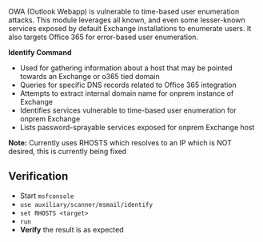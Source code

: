 OWA (Outlook Webapp) is vulnerable to time-based user enumeration attacks.
 This module leverages all known, and even some lesser-known services exposed by default
 Exchange installations to enumerate users. It also targets Office 365 for error-based user enumeration.

**Identify Command**
- Used for gathering information about a host that may be pointed towards an Exchange or o365 tied domain
- Queries for specific DNS records related to Office 365 integration
- Attempts to extract internal domain name for onprem instance of Exchange
- Identifies services vulnerable to time-based user enumeration for onprem Exchange
- Lists password-sprayable services exposed for onprem Exchange host

**Note:**  Currently uses RHOSTS which resolves to an IP which is NOT desired, this is currently being fixed 

## Verification

- Start `msfconsole`
- `use auxiliary/scanner/msmail/identify`
- `set RHOSTS <target>`
- `run`
- **Verify** the result is as expected
